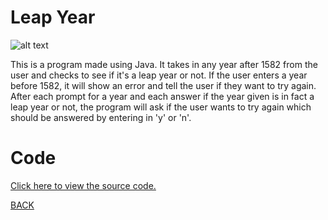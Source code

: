 # Leap Year
![alt text](https://nastassjamotro.github.io/Programming-2-Portfolio/img/isLeapYear.png)

This is a program made using Java. It takes in any year after 1582 from the user and checks to see if it's a leap year or not. If the user enters a year before 1582, it will show an error and tell the user if they want to try again. After each prompt for a year and each answer if the year given is in fact a leap year or not, the program will ask if the user wants to try again which should be answered by entering in 'y' or 'n'.

# Code
[Click here to view the source code.](https://github.com/nastassjamotro/isLeapYear)

[BACK](https://nastassjamotro.github.io/Programming-2-Portfolio/ "Back to the Main Screen")

